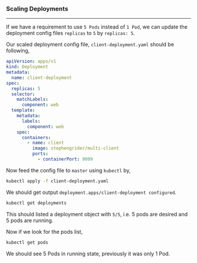 ### Scaling Deployments

---

If we have a requirement to use `5 Pods` instead of `1 Pod`, we can update the deployment config files `replicas` to `5` by `replicas: 5`.

Our scaled deployment config file, `client-deployment.yaml` should be following,

```yaml
apiVersion: apps/v1
kind: Deployment
metadata:
  name: client-deployment
spec:
  replicas: 5
  selector:
    matchLabels:
      component: web
  template:
    metadata:
      labels:
        component: web
    spec:
      containers:
        - name: client
          image: stephengrider/multi-client
          ports:
            - containerPort: 9999
```

Now feed the config file to `master` using `kubectl` by,

```bash
kubectl apply -f client-deployment.yaml
```

We should get output `deployment.apps/client-deployment configured`.

```bash
kubectl get deployments
```

This should listed a deployment object with `5/5`, i.e. 5 pods are desired and 5 pods are running.

Now if we look for the pods list,

```bash
kubectl get pods
```

We should see 5 Pods in running state, previously it was only 1 Pod.
